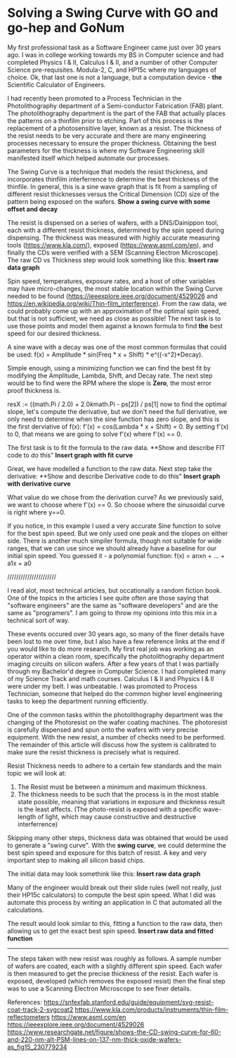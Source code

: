 # Solving a Swing Curve with GO and go-hep and GoNum

My first professional task as a Software Engineer came just over 30 years ago. I was in college working towards my BS in Computer science and had completed Physics I & II, Calculus I & II, and a number of other Computer Science pre-requisites. Modula-2, C, and HP15c where my languages of choice. Ok, that last one is not a language, but a computation device - **the** Scientific Calculator of Engineers.

I had recently been promoted to a Process Technician in the Photolithography department of a Semi-conductor Fabrication (FAB) plant. The photolithography department is the part of the FAB that actually places the patterns on a thinfilm prior to etching. Part of this process is the replacement of a photosensitive layer, known as a resist. The thickness of the resist needs to be very accurate and there are many engineering processes necessary to ensure the proper thickness. Obtaining the best parameters for the thickness is where my Software Engineering skill manifested itself which helped automate our processes.

The Swing Curve is a technique that models the resist thickness, and incorporates thinfilm interferrence to determine the best thickness of the thinfile. In general, this is a sine wave graph that is fit from a sampling of different resist thicknesses versus the Critical Dimension (CD) size of the pattern being exposed on the wafers. 
**Show a swing curve with some offset and decay**

The resist is dispensed on a series of wafers, with a DNS/Dainippon tool, each with a different resist thickness, determined by the spin speed during dispensing. The thickness was measured with highly accurate measuring tools (https://www.kla.com/), exposed (https://www.asml.com/en), and finally the CDs were verified with a SEM (Scanning Electron Microscope). The raw CD vs Thickness step would look something like this:
**Insert raw data graph**

Spin speed, temperatures, exposure rates, and a host of other variables may have micro-changes, the most stable location within the Swing Curve needed to be found (https://ieeexplore.ieee.org/document/4529026 and https://en.wikipedia.org/wiki/Thin-film_interference). From the raw data, we could probably come up with an approximation of the optimal spin speed, but that is not sufficient, we need as close as possible! The next task is to use those points and model them against a known formula to find **the** best speed for our desired thickness.

A sine wave with a decay was one of the most common formulas that could be used: f(x) = Amplitude * sin(Freq * x + Shift) * e^((-x^2)*Decay).

Simple enough, using a minimizing function we can find the best fit by modifying the Amplitude, Lambda, Shift, and Decay rate. The next step would be to find were the RPM where the slope is **Zero**, the most error proof thickness is.

resX := ((math.Pi / 2.0) + 2.0*k*math.Pi - ps[2]) / ps[1]
now to find the optimal slope, let's compute the derivative, but we don't need the full derivative, we only need to determine when the sine function has zero slope, and this is the first derviative of f(x): f'(x) = cos(Lambda * x + Shift) = 0. By setting f'(x) to 0, that means we are going to solve f'(x) where f'(x) == 0.

The first task is to fit the formula to the raw data.
**Show and describe FIT code to do this"
**Insert graph with fit curve**

Great, we have modelled a function to the raw data. Next step take the derivative:
**Show and describe Derivative code to do this"
**Insert graph with derivative curve**

What value do we chose from the derivation curve? As we previously said, we want to choose where f'(x) == 0. So choose where the sinusoidal curve is right where y==0.

If you notice, in this example I used a very accurate Sine function to solve for the best spin speed. But we only used one peak and the slopes on either side. There is another much simpiler formula, though not suitable for wide ranges, that we can use since we should already have a baseline for our initial spin speed. You guessed it - a polynomial function:  f(x) = anxn + ... + a1x + a0

//////////////////////

I read alot, most technical articles, but occationally a random fiction book. One of the topics in the articles I see quite often are those saying that "software engineers" are the same as "software developers" and are the same as "programers". I am going to throw my opinions into this mix in a technical sort of way.

These events occured over 30 years ago, so many of the finer details have been lost to me over time, but I also have a few reference links at the end if you would like to do more research. My first real job was working as an operator within a clean room, specifically the photolithography department imaging circuits on silicon wafers. After a few years of that I was partially through my Bachelor'd degree in Computer Science. I had completed many of my Science Track and math courses. Calculus I & II and Physics I & II were under my belt. I was unbeatable. I was promoted to Process Technician, someone that helped do the common higher level engineering tasks to keep the department running efficiently.

One of the common tasks within the photolithography department was the changing of the Photoresist on the wafer coating machines. The photoresist is carefully dispensed and spun onto the wafers with very precise equipment. With the new resist, a number of checks need to be performed. The remainder of this article will discuss how the system is calibrated to make sure the resist thickness is precisely what is required.

Resist Thickness needs to adhere to a certain few standards and the main topic we will look at:
1) The Resist must be between a minimum and maximum thickness.
2) The thickness needs to be such that the process is in the most stable state possible, meaning that variations in exposure and thickness result is the least affects. (The photo-resist is exposed with a specific wave-length of light, which may cause constructive and destructive interferrence)

Skipping many other steps, thickness data was obtained that would be used to generate a "swing curve". With the **swing curve**, we could determine the best spin speed and exposure for this batch of resist. A key and very important step to making all silicon basid chips.

The initial data may look somethink like this:
 **Insert raw data graph**

Many of the engineer would break out their slide rules (well not really, just their HP15c calculators) to compute the best spin speed. What I did was automate this process by writing an application in C that automated all the calculations. 

The result would look similar to this, fitting a function to the raw data, then allowing us to get the exact best spin speed.
**Insert raw data and fitted function**





-------------


The steps taken with new resist was roughly as follows. A sample number of wafers are coated, each with a slightly different spin speed. Each wafer is then measured to get the precise thickness of the resist. Each wafer is exposed, developed (which removes the exposed resist) then the final step was to use a Scanning Electron Microscope to see finer details.

References:
https://snfexfab.stanford.edu/guide/equipment/svg-resist-coat-track-2-svgcoat2
https://www.kla.com/products/instruments/thin-film-reflectometers
https://www.asml.com/en
https://ieeexplore.ieee.org/document/4529026
https://www.researchgate.net/figure/shows-the-CD-swing-curve-for-60-and-220-nm-alt-PSM-lines-on-137-nm-thick-oxide-wafers-as_fig15_230779234
